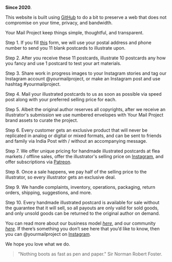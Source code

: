 **Since 2020**.

This website is built using <a href="https://www.github.com/kvshvlin" target="_blank">GitHub</a> to do a bit to preserve a web that does not compromise on your time, privacy, and bandwidth.

Your Mail Project keep things simple, thoughtful, and transparent.

Step 1. If you fill <a href="https://yourmailproject.typeform.com/to/krhWpQJZ" target="_blank">this</a> form, we will use your postal address and phone number to send you 11 blank postcards to illustrate upon.

Step 2. After you receive these 11 postcards, illustrate 10 postcards any how you fancy and use 1 postcard to test your art materials.

Step 3. Share work in progress images to your Instagram stories and tag our Instagram account @yourmailproject, or make an Instagram post and use hashtag #yourmailproject.

Step 4. Mail your illustrated postcards to us as soon as possible via speed post along with your preferred selling price for each.

Step 5. Albeit the original author reserves all copyrights, after we receive an illustrator's submission we use numbered envelopes with Your Mail Project brand assets to curate the project.

Step 6. Every customer gets an exclusive product that will never be replicated in analog or digital or mixed formats, and can be sent to friends and family via India Post with / without an accompanying message.

Step 7. We offer unique pricing for handmade illustrated postcards at flea markets / offline sales, offer the illustrator's selling price on <a href="https://www.instagram.com/yourmailproject" target="_blank">Instagram</a>, and offer subscriptions via <a href="https://www.patreon.com/yourmailproject?fan_landing=true" target="_blank">Patreon</a>.

Step 8. Once a sale happens, we pay half of the selling price to the illustrator, so every illustrator gets an exclusive deal.

Step 9. We handle complaints, inventory, operations, packaging, return orders, shipping, suggestions, and more.

Step 10. Every handmade illustrated postcard is available for sale without the guarantee that it will sell, so all payouts are only valid for sold goods, and only unsold goods can be returned to the original author on demand.

You can read more about our business model [_here_](https://kvshvlin.github.io/yourmailproject/ourbusinessmodel.html), and our community [_here_](https://kvshvlin.github.io/yourmailproject/ourcommunity.html). If there’s something you don’t see here that you’d like to know, then you can @yourmailproject on <a href="https://www.instagram.com/yourmailproject" target="_blank">Instagram</a>.

We hope you love what we do.

> "Nothing boots as fast as pen and paper."
> Sir Norman Robert Foster.
